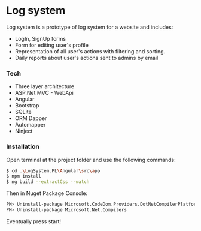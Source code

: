 # Log system

Log system is a prototype of log system for a website and includes:
  - LogIn, SignUp forms
  - Form for editing user's profile
  - Representation of all user's actions with filtering and sorting.
  - Daily reports about user's actions sent to admins by email 

### Tech
* Three layer architecture
* ASP.Net MVC - WebApi
* Angular
* Bootstrap
* SQLite
* ORM Dapper
* Automapper
* Ninject

### Installation

Open terminal at the project folder and use the following commands: 

```sh
$ cd .\LogSystem.PL\Angular\src\app
$ npm install
$ ng build --extractCss --watch
```

Then in Nuget Package Console:

```sh
PM> Uninstall-package Microsoft.CodeDom.Providers.DotNetCompilerPlatform
PM> Uninstall-package Microsoft.Net.Compilers
```

Eventually press start!
